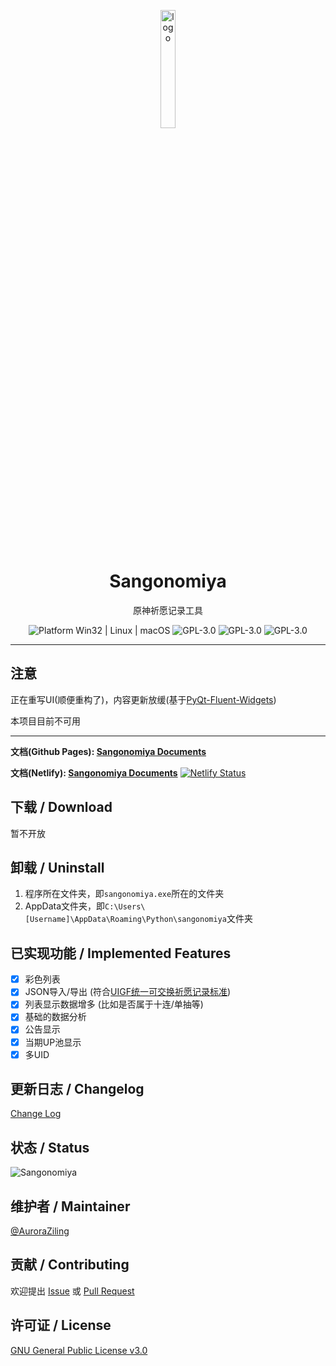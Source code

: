 <p align="center">
  <img width="22%" align="center" src="https://s1.imagehub.cc/images/2023/04/02/5fb7cf5f774ace41b2f0ac57712011e7.md.png" alt="logo">
</p>
<h1 align="center">
  Sangonomiya
</h1>
<p align="center">
  原神祈愿记录工具
</p>

<p align="center">
  <a style="text-decoration:none">
    <img src="https://img.shields.io/badge/Platform-Windows%20-lightgreen?style=flat-square" alt="Platform Win32 | Linux | macOS"/>
  </a>

  <a style="text-decoration:none">
    <img src=https://img.shields.io/badge/Language-Python-blue.svg?style=flat-square alt="GPL-3.0"/>
  </a>

  <a style="text-decoration:none">
    <img src=https://img.shields.io/badge/License-GPLv3-orange?style=flat-square alt="GPL-3.0"/>
  </a>

  <a style="text-decoration:none">
    <img src=https://img.shields.io/badge/交流群-603155398-red?style=flat-square alt="GPL-3.0"/>
  </a>
</p>


---

## 注意

正在重写UI(顺便重构了)，内容更新放缓(基于[PyQt-Fluent-Widgets](https://github.com/zhiyiYo/PyQt-Fluent-Widgets))

本项目目前不可用

---

**文档(Github Pages): [Sangonomiya Documents](https://auroraziling.github.io/sangonomiya/)** 

**文档(Netlify): [Sangonomiya Documents](https://sangonomiya.netlify.app/)** [![Netlify Status](https://api.netlify.com/api/v1/badges/41a6827f-3fdb-4026-a374-542a46df6461/deploy-status)](https://app.netlify.com/sites/sangonomiya/deploys)

## 下载 / Download

暂不开放

## 卸载 / Uninstall

1. 程序所在文件夹，即`sangonomiya.exe`所在的文件夹
2. AppData文件夹，即`C:\Users\[Username]\AppData\Roaming\Python\sangonomiya`文件夹

## 已实现功能 / Implemented Features

- [x] 彩色列表
- [x] JSON导入/导出 (符合[UIGF统一可交换祈愿记录标准](https://github.com/DGP-Studio/Snap.Genshin/wiki/StandardFormat))
- [x] 列表显示数据增多 (比如是否属于十连/单抽等)
- [x] 基础的数据分析
- [x] 公告显示
- [x] 当期UP池显示
- [x] 多UID

## 更新日志 / Changelog

[Change Log](https://auroraziling.github.io/sangonomiya/dev_logs/r7/)

## 状态 / Status

![Sangonomiya](https://repobeats.axiom.co/api/embed/eec0093cddd14f5e609233104ac2487225cd4c3f.svg "Repobeats analytics image")

## 维护者 / Maintainer

[@AuroraZiling](https://github.com/auroraziling)

## 贡献 / Contributing

欢迎提出 [Issue](https://github.com/AuroraZiling/genshin-pray-export/issues) 或 [Pull Request](https://github.com/AuroraZiling/genshin-pray-export/pulls)

## 许可证 / License

[GNU General Public License v3.0](https://github.com/AuroraZiling/genshin-pray-export/blob/main/LICENSE)
